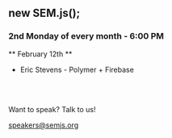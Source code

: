 ## new SEM.js();
### 2nd Monday of every month - 6:00 PM

** February 12th **

- Eric Stevens - Polymer + Firebase

<br/>
<br/>

Want to speak? Talk to us!

speakers@semjs.org
